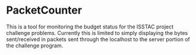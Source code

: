 # PacketCounter
This is a tool for monitoring the budget status for the ISSTAC project challenge problems.
Currently this is limited to simply displaying the bytes sent/received in packets sent through the localhost to the server portion of the challenge program.
